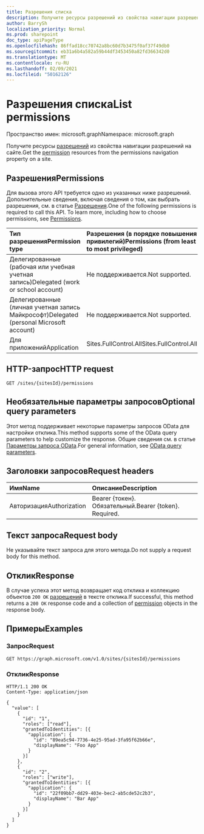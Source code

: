 ```yaml
---
title: Разрешения списка
description: Получите ресурсы разрешений из свойства навигации разрешений на сайте.
author: BarrySh
localization_priority: Normal
ms.prod: sharepoint
doc_type: apiPageType
ms.openlocfilehash: 86ffad18cc70742a8bc60d7b3475f0af37f49db0
ms.sourcegitcommit: eb31a6b4a582a59b44df3453450a82fd366342d0
ms.translationtype: MT
ms.contentlocale: ru-RU
ms.lasthandoff: 02/09/2021
ms.locfileid: "50162126"
---
```

# <a name="list-permissions"></a><span data-ttu-id="0e211-103">Разрешения списка</span><span class="sxs-lookup"><span data-stu-id="0e211-103">List permissions</span></span>
<span data-ttu-id="0e211-104">Пространство имен: microsoft.graph</span><span class="sxs-lookup"><span data-stu-id="0e211-104">Namespace: microsoft.graph</span></span>

<span data-ttu-id="0e211-105">Получите ресурсы [разрешений](../resources/permission.md) из свойства навигации разрешений на сайте.</span><span class="sxs-lookup"><span data-stu-id="0e211-105">Get the [permission](../resources/permission.md) resources from the permissions navigation property on a site.</span></span>

## <a name="permissions"></a><span data-ttu-id="0e211-106">Разрешения</span><span class="sxs-lookup"><span data-stu-id="0e211-106">Permissions</span></span>
<span data-ttu-id="0e211-p101">Для вызова этого API требуется одно из указанных ниже разрешений. Дополнительные сведения, включая сведения о том, как выбрать разрешения, см. в статье [Разрешения](/graph/permissions-reference).</span><span class="sxs-lookup"><span data-stu-id="0e211-p101">One of the following permissions is required to call this API. To learn more, including how to choose permissions, see [Permissions](/graph/permissions-reference).</span></span>

|<span data-ttu-id="0e211-109">Тип разрешения</span><span class="sxs-lookup"><span data-stu-id="0e211-109">Permission type</span></span>                        | <span data-ttu-id="0e211-110">Разрешения (в порядке повышения привилегий)</span><span class="sxs-lookup"><span data-stu-id="0e211-110">Permissions (from least to most privileged)</span></span>
|:--------------------------------------|:-------------------------------------
|<span data-ttu-id="0e211-111">Делегированные (рабочая или учебная учетная запись)</span><span class="sxs-lookup"><span data-stu-id="0e211-111">Delegated (work or school account)</span></span>     | <span data-ttu-id="0e211-112">Не поддерживается.</span><span class="sxs-lookup"><span data-stu-id="0e211-112">Not supported.</span></span>
|<span data-ttu-id="0e211-113">Делегированные (личная учетная запись Майкрософт)</span><span class="sxs-lookup"><span data-stu-id="0e211-113">Delegated (personal Microsoft account)</span></span> | <span data-ttu-id="0e211-114">Не поддерживается.</span><span class="sxs-lookup"><span data-stu-id="0e211-114">Not supported.</span></span>
|<span data-ttu-id="0e211-115">Для приложений</span><span class="sxs-lookup"><span data-stu-id="0e211-115">Application</span></span>                            | <span data-ttu-id="0e211-116">Sites.FullControl.All</span><span class="sxs-lookup"><span data-stu-id="0e211-116">Sites.FullControl.All</span></span>

## <a name="http-request"></a><span data-ttu-id="0e211-117">HTTP-запрос</span><span class="sxs-lookup"><span data-stu-id="0e211-117">HTTP request</span></span>

<!-- {
  "blockType": "ignored"
}
-->
``` http
GET /sites/{sitesId}/permissions
```

## <a name="optional-query-parameters"></a><span data-ttu-id="0e211-118">Необязательные параметры запросов</span><span class="sxs-lookup"><span data-stu-id="0e211-118">Optional query parameters</span></span>
<span data-ttu-id="0e211-119">Этот метод поддерживает некоторые параметры запросов OData для настройки отклика.</span><span class="sxs-lookup"><span data-stu-id="0e211-119">This method supports some of the OData query parameters to help customize the response.</span></span> <span data-ttu-id="0e211-120">Общие сведения см. в статье [Параметры запроса OData](/graph/query-parameters).</span><span class="sxs-lookup"><span data-stu-id="0e211-120">For general information, see [OData query parameters](/graph/query-parameters).</span></span>

## <a name="request-headers"></a><span data-ttu-id="0e211-121">Заголовки запросов</span><span class="sxs-lookup"><span data-stu-id="0e211-121">Request headers</span></span>
|<span data-ttu-id="0e211-122">Имя</span><span class="sxs-lookup"><span data-stu-id="0e211-122">Name</span></span>|<span data-ttu-id="0e211-123">Описание</span><span class="sxs-lookup"><span data-stu-id="0e211-123">Description</span></span>|
|:---|:---|
|<span data-ttu-id="0e211-124">Авторизация</span><span class="sxs-lookup"><span data-stu-id="0e211-124">Authorization</span></span>|<span data-ttu-id="0e211-p103">Bearer {токен}. Обязательный.</span><span class="sxs-lookup"><span data-stu-id="0e211-p103">Bearer {token}. Required.</span></span>|

## <a name="request-body"></a><span data-ttu-id="0e211-127">Текст запроса</span><span class="sxs-lookup"><span data-stu-id="0e211-127">Request body</span></span>
<span data-ttu-id="0e211-128">Не указывайте текст запроса для этого метода.</span><span class="sxs-lookup"><span data-stu-id="0e211-128">Do not supply a request body for this method.</span></span>

## <a name="response"></a><span data-ttu-id="0e211-129">Отклик</span><span class="sxs-lookup"><span data-stu-id="0e211-129">Response</span></span>

<span data-ttu-id="0e211-130">В случае успеха этот метод возвращает код отклика и коллекцию объектов `200 OK` [разрешений](../resources/permission.md) в тексте отклика.</span><span class="sxs-lookup"><span data-stu-id="0e211-130">If successful, this method returns a `200 OK` response code and a collection of [permission](../resources/permission.md) objects in the response body.</span></span>

## <a name="examples"></a><span data-ttu-id="0e211-131">Примеры</span><span class="sxs-lookup"><span data-stu-id="0e211-131">Examples</span></span>

### <a name="request"></a><span data-ttu-id="0e211-132">Запрос</span><span class="sxs-lookup"><span data-stu-id="0e211-132">Request</span></span>
<!-- {
  "blockType": "request",
  "name": "list_permission"
}
-->
``` http
GET https://graph.microsoft.com/v1.0/sites/{sitesId}/permissions
```


### <a name="response"></a><span data-ttu-id="0e211-133">Отклик</span><span class="sxs-lookup"><span data-stu-id="0e211-133">Response</span></span>
<!-- {
  "blockType": "response",
  "truncated": true,
  "@odata.type": "Collection(microsoft.graph.permission)"
}
-->
``` http
HTTP/1.1 200 OK
Content-Type: application/json

{
  "value": [
    {
      "id": "1",
      "roles": ["read"],
      "grantedToIdentities": [{
        "application": {
          "id": "89ea5c94-7736-4e25-95ad-3fa95f62b66e",
          "displayName": "Foo App"
        }
      }]
    },
    {
      "id": "2",
      "roles": ["write"],
      "grantedToIdentities": [{
        "application": {
          "id": "22f09bb7-dd29-403e-bec2-ab5cde52c2b3",
          "displayName": "Bar App"
        }
      }]
    }
  ]
}
```

<!-- {
  "type": "#page.annotation",
  "section": "documentation",
  "tocPath": "Sites/Permissions/List site permission",
} -->

